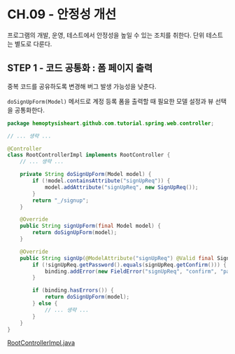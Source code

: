 # CH.09 - 안정성 개선

프로그램의 개발, 운영, 테스트에서 안정성을 높일 수 있는 조치를 취한다.
단위 테스트는 별도로 다룬다.

## STEP 1 - 코드 공통화 : 폼 페이지 출력

중복 코드를 공유하도록 변경해 버그 발생 가능성을 낮춘다.

`doSignUpForm(Model)` 메서드로 계정 등록 폼을 출력할 때 필요한 모델 설정과 뷰 선택을 공통화한다.

```java
package hemoptysisheart.github.com.tutorial.spring.web.controller;

// ... 생략 ...

@Controller
class RootControllerImpl implements RootController {
    // ... 생략 ...

    private String doSignUpForm(Model model) {
        if (!model.containsAttribute("signUpReq")) {
            model.addAttribute("signUpReq", new SignUpReq());
        }
        return "_/signup";
    }

    @Override
    public String signUpForm(final Model model) {
        return doSignUpForm(model);
    }

    @Override
    public String signUp(@ModelAttribute("signUpReq") @Valid final SignUpReq signUpReq, final BindingResult binding, final Model model) {
        if (!signUpReq.getPassword().equals(signUpReq.getConfirm())) {
            binding.addError(new FieldError("signUpReq", "confirm", "password does not match."));
        }

        if (binding.hasErrors()) {
            return doSignUpForm(model);
        } else {
            // ... 생략 ...
        }
    }
}
```
[RootControllerImpl.java](../../src/main/java/hemoptysisheart/github/com/tutorial/spring/web/controller/RootControllerImpl.java)